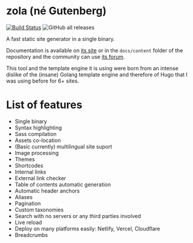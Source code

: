 # zola (né Gutenberg)

[![Build Status](https://dev.azure.com/getzola/zola/_apis/build/status/getzola.zola?branchName=master)](https://dev.azure.com/getzola/zola/_build/latest?definitionId=1&branchName=master)
![GitHub all releases](https://img.shields.io/github/downloads/getzola/zola/total)

A fast static site generator in a single binary.

Documentation is available on [its site](https://www.getzola.org/documentation/getting-started/installation/) or
in the `docs/content` folder of the repository and the community can use [its forum](https://zola.discourse.group).

This tool and the template engine it is using were born from an intense dislike of the (insane) Golang template engine and therefore of 
Hugo that I was using before for 6+ sites.

# List of features

- Single binary
- Syntax highlighting 
- Sass compilation
- Assets co-location
- (Basic currently) multilingual site suport
- Image processing
- Themes
- Shortcodes
- Internal links
- External link checker
- Table of contents automatic generation
- Automatic header anchors
- Aliases
- Pagination
- Custom taxonomies
- Search with no servers or any third parties involved
- Live reload
- Deploy on many platforms easily: Netlify, Vercel, Cloudflare
- Breadcrumbs
